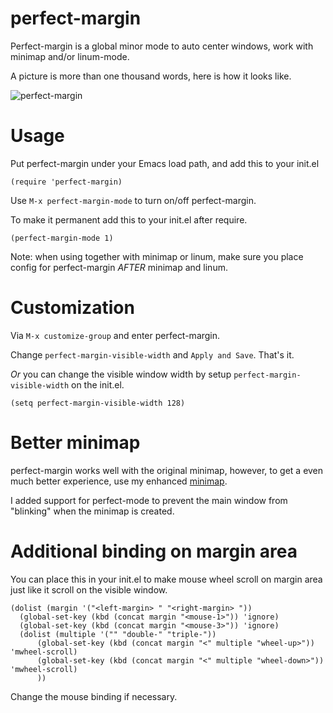 perfect-margin
==============

Perfect-margin is a global minor mode to auto center windows, work with minimap and/or linum-mode.

A picture is more than one thousand words, here is how it looks like.

<span class="image-600">![perfect-margin](https://raw.githubusercontent.com/mpwang/mpwang.github.io/master/media/files/perfect-margin.gif)</span>

# Usage

Put perfect-margin under your Emacs load path, and add this to your init.el

    (require 'perfect-margin)

Use `M-x perfect-margin-mode` to turn on/off perfect-margin.

To make it permanent add this to your init.el after require.

    (perfect-margin-mode 1)

Note: when using together with minimap or linum, make sure you place config for perfect-margin *AFTER* minimap and linum.

# Customization

Via `M-x customize-group` and enter perfect-margin.

Change `perfect-margin-visible-width` and `Apply and Save`. That's it.

*Or* you can change the visible window width by setup `perfect-margin-visible-width` on the init.el.

    (setq perfect-margin-visible-width 128)

# Better minimap
perfect-margin works well with the original minimap, however, to get a even much better experience, use my enhanced [minimap](https://github.com/mpwang/emacs-minimap).

I added support for perfect-mode to prevent the main window from "blinking" when the minimap is created.

# Additional binding on margin area

You can place this in your init.el to make mouse wheel scroll on margin area just like it scroll on the visible window.

    (dolist (margin '("<left-margin> " "<right-margin> "))
      (global-set-key (kbd (concat margin "<mouse-1>")) 'ignore)
      (global-set-key (kbd (concat margin "<mouse-3>")) 'ignore)
      (dolist (multiple '("" "double-" "triple-"))
          (global-set-key (kbd (concat margin "<" multiple "wheel-up>")) 'mwheel-scroll)
          (global-set-key (kbd (concat margin "<" multiple "wheel-down>")) 'mwheel-scroll)
          ))

Change the mouse binding if necessary.
